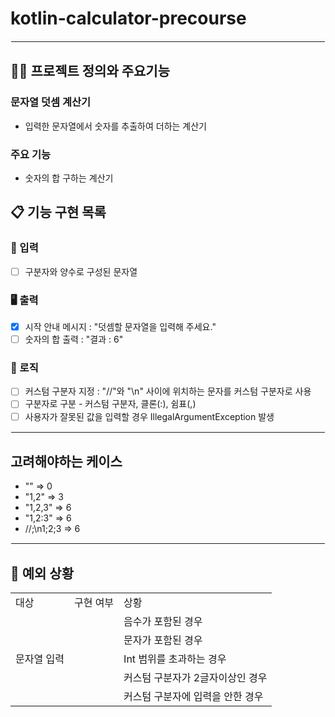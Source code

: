 # kotlin-calculator-precourse

<hr style="border: 1.5px solid white;">

## 🧑‍💻 프로젝트 정의와 주요기능

### 문자열 덧셈 계산기

- 입력한 문자열에서 숫자를 추출하여 더하는 계산기

### 주요 기능

- 숫자의 합 구하는 계산기

## 📋 기능 구현 목록

### 🙋 입력

- [ ] 구분자와 양수로 구성된 문자열


### 🖥 출력

- [X] 시작 안내 메시지 : "덧셈할 문자열을 입력해 주세요."
- [ ] 숫자의 합 출력 : "결과 : 6"

### 🌈 로직

- [ ] 커스텀 구분자 지정 : "//"와 "\n" 사이에 위치하는 문자를 커스텀 구분자로 사용
- [ ] 구분자로 구분 - 커스텀 구분자, 클론(:), 쉼표(,)
- [ ] 사용자가 잘못된 값을 입력할 경우 IllegalArgumentException 발생

<hr style="border: 1px solid white;">

## 고려해야하는 케이스 
- "" => 0
- "1,2" => 3
- "1,2,3" => 6
- "1,2:3" => 6
- //;\n1;2;3 => 6

<hr style="border: 1px solid white;">

## 🚫 예외 상황
<table>
   <tr>
      <td>대상</td>
      <td>구현 여부</td>
      <td>상황</td>
   </tr>
    <tr>
      <td rowspan="5">문자열 입력</td>
      <td></td>
      <td>음수가 포함된 경우</td>
    </tr>
    <tr>
      <td></td>
      <td>문자가 포함된 경우</td>
    </tr>
  <tr>
      <td></td>
      <td>Int 범위를 초과하는 경우</td>
    </tr>
    <tr>
      <td></td>
      <td>커스텀 구분자가 2글자이상인 경우</td>
    </tr>
   <tr>
      <td></td>
      <td>커스텀 구분자에 입력을 안한 경우</td>
    </tr>
</table>
